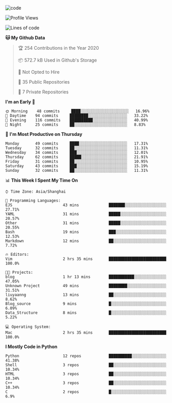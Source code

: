 
<!--
**liuyaanng/liuyaanng** is a ✨ _special_ ✨ repository because its `README.md` (this file) appears on your GitHub profile.

Here are some ideas to get you started:

- 🔭 I’m currently working on ...
- 🌱 I’m currently learning ...
- 👯 I’m looking to collaborate on ...
- 🤔 I’m looking for help with ...
- 💬 Ask me about ...
- 📫 How to reach me: ...
- 😄 Pronouns: ...
- ⚡ Fun fact: ...
-->


![code](https://cdn.jsdelivr.net/gh/liuyaanng/liuyaanng@1.0/code.gif) 

<!--START_SECTION:waka-->
![Profile Views](http://img.shields.io/badge/Profile%20Views-145-blue)

![Lines of code](https://img.shields.io/badge/From%20Hello%20World%20I%27ve%20Written-4.9%20million%20lines%20of%20code-blue)

**🐱 My Github Data** 

> 🏆 254 Contributions in the Year 2020
 > 
> 📦 572.7 kB Used in Github's Storage 
 > 
> 🚫 Not Opted to Hire
 > 
> 📜 35 Public Repositories
 > 
> 🔑 7 Private Repositories 

**I'm an Early 🐤** 

```text
🌞 Morning    48 commits     ████░░░░░░░░░░░░░░░░░░░░░   16.96% 
🌆 Daytime    94 commits     ████████░░░░░░░░░░░░░░░░░   33.22% 
🌃 Evening    116 commits    ██████████░░░░░░░░░░░░░░░   40.99% 
🌙 Night      25 commits     ██░░░░░░░░░░░░░░░░░░░░░░░   8.83%

```
📅 **I'm Most Productive on Thursday** 

```text
Monday       49 commits     ████░░░░░░░░░░░░░░░░░░░░░   17.31% 
Tuesday      32 commits     ██░░░░░░░░░░░░░░░░░░░░░░░   11.31% 
Wednesday    34 commits     ███░░░░░░░░░░░░░░░░░░░░░░   12.01% 
Thursday     62 commits     █████░░░░░░░░░░░░░░░░░░░░   21.91% 
Friday       31 commits     ██░░░░░░░░░░░░░░░░░░░░░░░   10.95% 
Saturday     43 commits     ███░░░░░░░░░░░░░░░░░░░░░░   15.19% 
Sunday       32 commits     ██░░░░░░░░░░░░░░░░░░░░░░░   11.31%

```


📊 **This Week I Spent My Time On** 

```text
⌚︎ Time Zone: Asia/Shanghai

💬 Programming Languages: 
EJS                      43 mins             ███████░░░░░░░░░░░░░░░░░░   27.71% 
YAML                     31 mins             █████░░░░░░░░░░░░░░░░░░░░   20.57% 
Other                    31 mins             █████░░░░░░░░░░░░░░░░░░░░   20.55% 
Bash                     19 mins             ███░░░░░░░░░░░░░░░░░░░░░░   12.53% 
Markdown                 12 mins             ██░░░░░░░░░░░░░░░░░░░░░░░   7.72%

🔥 Editors: 
Vim                      2 hrs 35 mins       █████████████████████████   100.0%

🐱‍💻 Projects: 
blog                     1 hr 13 mins        ███████████░░░░░░░░░░░░░░   47.05% 
Unknown Project          49 mins             ████████░░░░░░░░░░░░░░░░░   31.51% 
liuyaanng                13 mins             ██░░░░░░░░░░░░░░░░░░░░░░░   8.62% 
Blog_source              9 mins              █░░░░░░░░░░░░░░░░░░░░░░░░   6.09% 
Data_Structure           8 mins              █░░░░░░░░░░░░░░░░░░░░░░░░   5.22%

💻 Operating System: 
Mac                      2 hrs 35 mins       █████████████████████████   100.0%

```

**I Mostly Code in Python** 

```text
Python                   12 repos            ██████████░░░░░░░░░░░░░░░   41.38% 
Shell                    3 repos             ██░░░░░░░░░░░░░░░░░░░░░░░   10.34% 
HTML                     3 repos             ██░░░░░░░░░░░░░░░░░░░░░░░   10.34% 
C++                      3 repos             ██░░░░░░░░░░░░░░░░░░░░░░░   10.34% 
C                        2 repos             █░░░░░░░░░░░░░░░░░░░░░░░░   6.9%

```



<!--END_SECTION:waka-->
